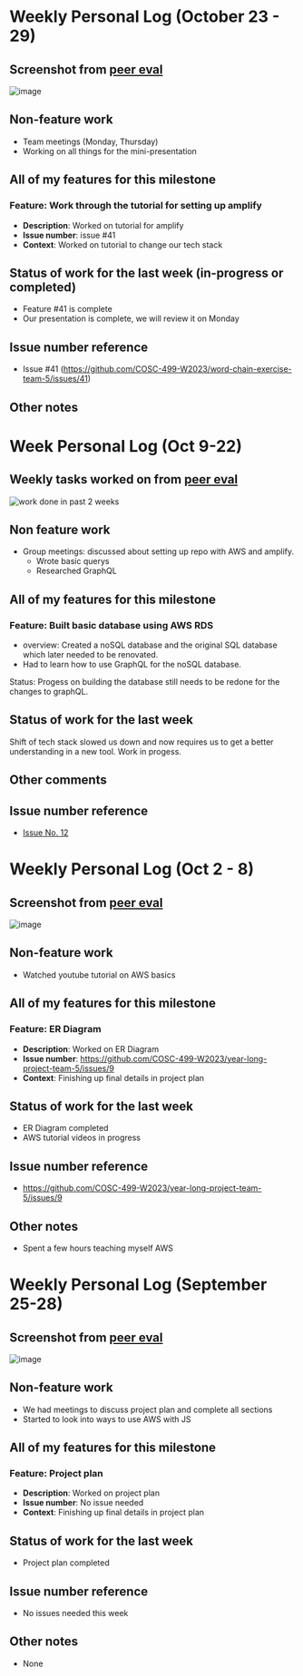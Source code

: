 # Weekly Personal Log (October 23 - 29)

## Screenshot from [peer eval](https://prod.teamableanalytics.ok.ubc.ca/courses/128571/peer_evaluations/student/)

![image](https://i.imgur.com/pwNqkqk.png)

## Non-feature work
- Team meetings (Monday, Thursday)
- Working on all things for the mini-presentation 

## All of my features for **this milestone**

### **Feature**: Work through the tutorial for setting up amplify
- **Description**:  Worked on tutorial for amplify
- **Issue number**: issue #41
- **Context**: Worked on tutorial to change our tech stack

## Status of work for the **last week** (in-progress or completed)
- Feature #41 is complete
- Our presentation is complete, we will review it on Monday

## Issue number reference
- Issue #41 (https://github.com/COSC-499-W2023/word-chain-exercise-team-5/issues/41)

## Other notes

# Week Personal Log (Oct 9-22)

## Weekly tasks worked on from [peer eval](https://prod.teamableanalytics.ok.ubc.ca/courses/128571/peer_evaluations/23/student/)
![work done in past 2 weeks](https://i.imgur.com/0bayggu.png)
## Non feature work
- Group meetings: discussed about setting up repo with AWS and amplify.
   - Wrote basic querys
   - Researched GraphQL


## All of my features for **this milestone**

### Feature: Built basic database using AWS RDS
- overview: Created a noSQL database and the original SQL database which later needed to be renovated.
- Had to learn how to use GraphQL for the noSQL database.

Status: Progess on building the database still needs to be redone for the changes to graphQL. 

## Status of work for the **last week**
Shift of tech stack slowed us down and now requires us to get a better understanding in a new tool. Work in progess.

## Other comments

## Issue number reference
- [Issue No. 12](https://github.com/COSC-499-W2023/year-long-project-team-5/issues/12)


# Weekly Personal Log (Oct 2 - 8)

## Screenshot from [peer eval](https://prod.teamableanalytics.ok.ubc.ca/courses/128571/peer_evaluations/student/)

![image](https://i.imgur.com/SSh3HBb.png)

## Non-feature work
- Watched youtube tutorial on AWS basics

## All of my features for **this milestone**

### **Feature**: ER Diagram
- **Description**: Worked on ER Diagram
- **Issue number**: https://github.com/COSC-499-W2023/year-long-project-team-5/issues/9
- **Context**: Finishing up final details in project plan


## Status of work for the **last week**
- ER Diagram completed
- AWS tutorial videos in progress

## Issue number reference
- https://github.com/COSC-499-W2023/year-long-project-team-5/issues/9

## Other notes
- Spent a few hours teaching myself AWS



# Weekly Personal Log (September 25-28)

## Screenshot from [peer eval](https://prod.teamableanalytics.ok.ubc.ca/courses/128571/peer_evaluations/student/)

![image](https://i.imgur.com/mObOQ0w.png)

## Non-feature work
- We had meetings to discuss project plan and complete all sections
- Started to look into ways to use AWS with JS

## All of my features for **this milestone**

### **Feature**: Project plan
- **Description**: Worked on project plan
- **Issue number**: No issue needed
- **Context**: Finishing up final details in project plan


## Status of work for the **last week**
- Project plan completed

## Issue number reference
- No issues needed this week

## Other notes
- None
